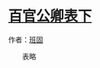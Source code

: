# [百官公卿表下](http://so.gushiwen.org/guwen/bookv_3761.aspx)

作者：[班固](http://so.gushiwen.org/author_398.aspx)

　　表略

